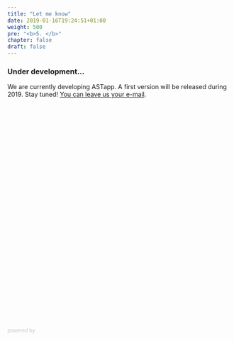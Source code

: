 ```yaml
---
title: "Let me know"
date: 2019-01-16T19:24:51+01:00
weight: 500
pre: "<b>5. </b>"
chapter: false
draft: false
---
```

### <i class="fas fa-hammer"></i> Under development...
We are currently developing <span class="ast">AST</span><span class="app">app</span>. A first version will be released during 2019. Stay tuned! [You can leave us your e-mail](https://marpasiemrei44f9.typeform.com/to/Q3sKb7).

<!-- <div class="typeform-widget" data-url="https://marpasiemrei44f9.typeform.com/to/Q3sKb7" data-transparency="50" data-hide-headers=true data-hide-footer=true style="width: 100%; height: 500px;"></div>
<script> (function() { var qs,js,q,s,d=document, gi=d.getElementById, ce=d.createElement, gt=d.getElementsByTagName, id="typef_orm", b="https://embed.typeform.com/"; if(!gi.call(d,id)) { js=ce.call(d,"script"); js.id=id; js.src=b+"embed.js"; q=gt.call(d,"script")[0]; q.parentNode.insertBefore(js,q) } })() </script>
<div style="font-family: Sans-Serif;font-size: 12px;color: #999;opacity: 0.5; padding-top: 5px;"> powered by <a href="https://admin.typeform.com/signup?utm_campaign=Q3sKb7&utm_source=typeform.com-13251848-Basic&utm_medium=typeform&utm_content=typeform-embedded-poweredbytypeform&utm_term=EN" style="color: #999" target="_blank">Typeform</a> </div> -->

<div class="typeform-widget" data-url="https://marpasiemrei44f9.typeform.com/to/Q3sKb7" style="width: 100%; height: 500px;"></div> <script> (function() { var qs,js,q,s,d=document, gi=d.getElementById, ce=d.createElement, gt=d.getElementsByTagName, id="typef_orm", b="https://embed.typeform.com/"; if(!gi.call(d,id)) { js=ce.call(d,"script"); js.id=id; js.src=b+"embed.js"; q=gt.call(d,"script")[0]; q.parentNode.insertBefore(js,q) } })() </script> <div style="font-family: Sans-Serif;font-size: 12px;color: #999;opacity: 0.5; padding-top: 5px;"> powered by <a href="https://admin.typeform.com/signup?utm_campaign=Q3sKb7&utm_source=typeform.com-13251848-Basic&utm_medium=typeform&utm_content=typeform-embedded-poweredbytypeform&utm_term=EN" style="color: #999;display:none;" target="_blank">Typeform</a> </div>